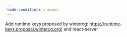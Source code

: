 ```yaml
---
'node-conditions': minor
---
```


Add runtime keys proposed by wintercg: https://runtime-keys.proposal.wintercg.org/ and react-server
